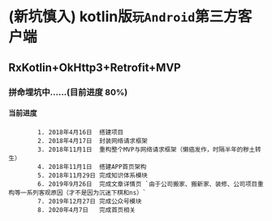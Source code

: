 # (新坑慎入) kotlin版`玩Android`第三方客户端
## RxKotlin+OkHttp3+Retrofit+MVP
### 拼命埋坑中......(目前进度 80%)
#### 当前进度 
            1. 2018年4月16日  搭建项目
            2. 2018年4月17日  封装网络请求框架
            3. 2018年11月1日  重构整个MVP与网络请求框架（懒癌发作，时隔半年的秽土转生）
            4. 2018年11月1日  搭建APP首页架构
            5. 2018年11月29日 完成知识体系模块
            6. 2019年9月26日  完成文章详情页 `由于公司搬家、搬新家、装修、公司项目重构等一系列客观原因（才不是因为沉迷下棋和ns）`
            7. 2019年12月27日 完成公众号模块
            8. 2020年4月7日   完成首页相关